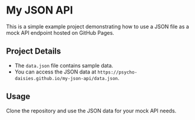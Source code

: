 # My JSON API
This is a simple example project demonstrating how to use a JSON file as a mock API endpoint hosted on GitHub Pages.
## Project Details
- The `data.json` file contains sample data.
- You can access the JSON data at `https://psycho-daisies.github.io/my-json-api/data.json`.

## Usage
Clone the repository and use the JSON data for your mock API needs.
